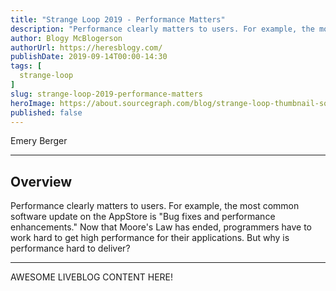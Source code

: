 ```yaml
---
title: "Strange Loop 2019 - Performance Matters"
description: "Performance clearly matters to users. For example, the most common software update on the AppStore is \"Bug fixes and performance enhancements.\" Now that Moore's Law has ended, programmers have to work hard to get high performance for their applications. But why is performance hard to deliver?"
author: Blogy McBlogerson
authorUrl: https://heresblogy.com/
publishDate: 2019-09-14T00:00-14:30
tags: [
  strange-loop
]
slug: strange-loop-2019-performance-matters
heroImage: https://about.sourcegraph.com/blog/strange-loop-thumbnail-square-v2.jpg
published: false
---
```


<div className="container p-0 liveblog-presenters d-flex w-100 text-center">
  <div className="row m-0 w-100">
      <p className=" mr-12 m-0 w-100">
        <span className="liveblog-presenters__name">Emery Berger</span>
        <a href="https://twitter.com/emeryberger" target="_blank" title="Twitter"><i className="fa fa-twitter pr-2"></i></a>
        <a href="https://github.com/emeryberger" target="_blank" title="GitHub"><i className="fa fa-github pr-2"></i></a>
        <a href="https://emeryberger.com" target="_blank" title="Speaker's site"><i className="fa fa-globe pr-2"></i></a>
      </p>
  </div>
</div>

---

## Overview

Performance clearly matters to users. For example, the most common software update on the AppStore is \"Bug fixes and performance enhancements.\" Now that Moore's Law has ended, programmers have to work hard to get high performance for their applications. But why is performance hard to deliver?

---

AWESOME LIVEBLOG CONTENT HERE!
